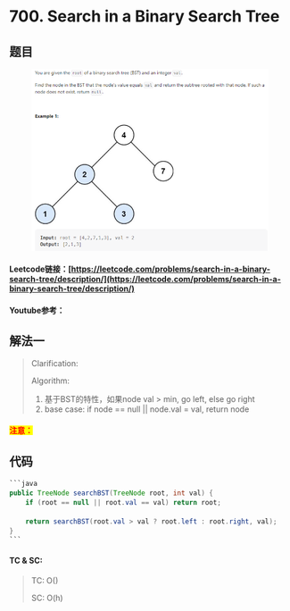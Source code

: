 # 700. Search in a Binary Search Tree

## 题目

<figure><img src="../../.gitbook/assets/image (1) (6).png" alt=""><figcaption></figcaption></figure>

#### Leetcode链接：[https://leetcode.com/problems/search-in-a-binary-search-tree/description/](https://leetcode.com/problems/search-in-a-binary-search-tree/description/)

#### Youtube参考：

## 解法一

> Clarification:&#x20;
>
> Algorithm:&#x20;
>
> 1. 基于BST的特性，如果node val > min, go left, else go right
> 2. base case: if node == null || node.val = val, return node

#### <mark style="color:red;">注意：</mark>

## 代码

````java
```java
public TreeNode searchBST(TreeNode root, int val) {
    if (root == null || root.val == val) return root;
    
    return searchBST(root.val > val ? root.left : root.right, val);
}
```
````

#### TC & SC:&#x20;

> TC: O()
>
> SC: O(h)
